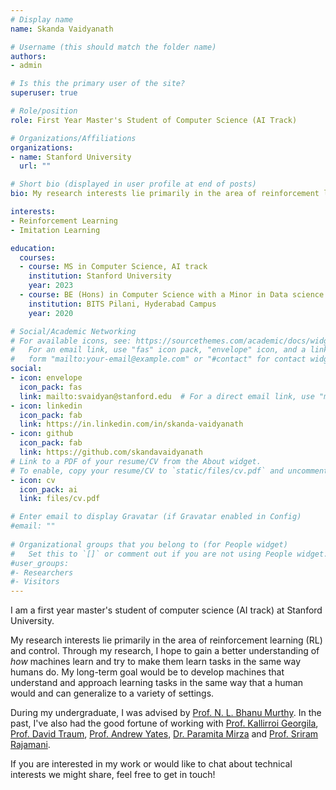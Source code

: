 ```yaml
---
# Display name
name: Skanda Vaidyanath

# Username (this should match the folder name)
authors:
- admin

# Is this the primary user of the site?
superuser: true

# Role/position
role: First Year Master's Student of Computer Science (AI Track)

# Organizations/Affiliations
organizations:
- name: Stanford University
  url: ""

# Short bio (displayed in user profile at end of posts)
bio: My research interests lie primarily in the area of reinforcement learning (RL) and control to build agents that can acquire complex behaviours in the real world via interaction.

interests:
- Reinforcement Learning
- Imitation Learning

education:
  courses:
  - course: MS in Computer Science, AI track
    institution: Stanford University
    year: 2023
  - course: BE (Hons) in Computer Science with a Minor in Data science
    institution: BITS Pilani, Hyderabad Campus
    year: 2020

# Social/Academic Networking
# For available icons, see: https://sourcethemes.com/academic/docs/widgets/#icons
#   For an email link, use "fas" icon pack, "envelope" icon, and a link in the
#   form "mailto:your-email@example.com" or "#contact" for contact widget.
social:
- icon: envelope
  icon_pack: fas
  link: mailto:svaidyan@stanford.edu  # For a direct email link, use "mailto:test@example.org".
- icon: linkedin
  icon_pack: fab
  link: https://in.linkedin.com/in/skanda-vaidyanath
- icon: github
  icon_pack: fab
  link: https://github.com/skandavaidyanath
# Link to a PDF of your resume/CV from the About widget.
# To enable, copy your resume/CV to `static/files/cv.pdf` and uncomment the lines below.  
- icon: cv
  icon_pack: ai
  link: files/cv.pdf     

# Enter email to display Gravatar (if Gravatar enabled in Config)
#email: ""
  
# Organizational groups that you belong to (for People widget)
#   Set this to `[]` or comment out if you are not using People widget.  
#user_groups:
#- Researchers
#- Visitors
---
```


I am a first year master's student of computer science (AI track) at Stanford University.

My research interests lie primarily in the area of reinforcement learning (RL) and control. Through my research, I hope to gain a better understanding of _how_ machines learn and try to make them learn tasks in the same way humans do. My long-term goal would be to develop machines that understand and approach learning tasks in the same way that a human would and can generalize to a variety of settings. 

During my undergraduate, I was advised by [Prof. N. L. Bhanu Murthy](https://www.bits-pilani.ac.in/hyderabad/bhanumurthy/Profile). In the past, I've also had the good fortune of working with [Prof. Kallirroi Georgila](http://people.ict.usc.edu/~kgeorgila/), [Prof. David Traum](http://ict.usc.edu/profile/david-traum/), [Prof. Andrew Yates](https://andrewyates.net/), [Dr. Paramita Mirza](https://paramitamirza.com/) and [Prof. Sriram Rajamani](https://www.microsoft.com/en-us/research/people/sriram/).

If you are interested in my work or would like to chat about technical interests we might share, feel free to get in touch!

